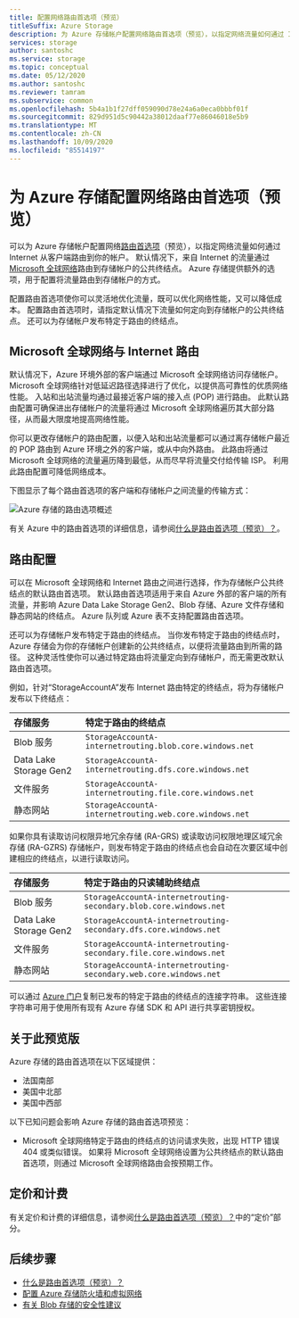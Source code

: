 ```yaml
---
title: 配置网络路由首选项（预览）
titleSuffix: Azure Storage
description: 为 Azure 存储帐户配置网络路由首选项（预览），以指定网络流量如何通过 Internet 从客户端路由到你的帐户。
services: storage
author: santoshc
ms.service: storage
ms.topic: conceptual
ms.date: 05/12/2020
ms.author: santoshc
ms.reviewer: tamram
ms.subservice: common
ms.openlocfilehash: 5b4a1b1f27dff059090d78e24a6a0eca0bbbf01f
ms.sourcegitcommit: 829d951d5c90442a38012daaf77e86046018e5b9
ms.translationtype: MT
ms.contentlocale: zh-CN
ms.lasthandoff: 10/09/2020
ms.locfileid: "85514197"
---
```

# <a name="configure-network-routing-preference-for-azure-storage-preview"></a>为 Azure 存储配置网络路由首选项（预览）

可以为 Azure 存储帐户配置网络[路由首选项](../../virtual-network/routing-preference-overview.md)（预览），以指定网络流量如何通过 Internet 从客户端路由到你的帐户。 默认情况下，来自 Internet 的流量通过 [Microsoft 全球网络](../../networking/microsoft-global-network.md)路由到存储帐户的公共终结点。 Azure 存储提供额外的选项，用于配置将流量路由到存储帐户的方式。

配置路由首选项使你可以灵活地优化流量，既可以优化网络性能，又可以降低成本。 配置路由首选项时，请指定默认情况下流量如何定向到存储帐户的公共终结点。 还可以为存储帐户发布特定于路由的终结点。

## <a name="microsoft-global-network-versus-internet-routing"></a>Microsoft 全球网络与 Internet 路由

默认情况下，Azure 环境外部的客户端通过 Microsoft 全球网络访问存储帐户。 Microsoft 全球网络针对低延迟路径选择进行了优化，以提供高可靠性的优质网络性能。 入站和出站流量均通过最接近客户端的接入点 (POP) 进行路由。 此默认路由配置可确保进出存储帐户的流量将通过 Microsoft 全球网络遍历其大部分路径，从而最大限度地提高网络性能。

你可以更改存储帐户的路由配置，以便入站和出站流量都可以通过离存储帐户最近的 POP 路由到 Azure 环境之外的客户端，或从中向外路由。 此路由将通过 Microsoft 全球网络的流量遍历降到最低，从而尽早将流量交付给传输 ISP。 利用此路由配置可降低网络成本。

下图显示了每个路由首选项的客户端和存储帐户之间流量的传输方式：

![Azure 存储的路由选项概述](media/network-routing-preference/routing-options-diagram.png)

有关 Azure 中的路由首选项的详细信息，请参阅[什么是路由首选项（预览）？](../../virtual-network/routing-preference-overview.md)。

## <a name="routing-configuration"></a>路由配置

可以在 Microsoft 全球网络和 Internet 路由之间进行选择，作为存储帐户公共终结点的默认路由首选项。 默认路由首选项适用于来自 Azure 外部的客户端的所有流量，并影响 Azure Data Lake Storage Gen2、Blob 存储、Azure 文件存储和静态网站的终结点。 Azure 队列或 Azure 表不支持配置路由首选项。

还可以为存储帐户发布特定于路由的终结点。 当你发布特定于路由的终结点时，Azure 存储会为你的存储帐户创建新的公共终结点，以便将流量路由到所需的路径。 这种灵活性使你可以通过特定路由将流量定向到存储帐户，而无需更改默认路由首选项。

例如，针对“StorageAccountA”发布 Internet 路由特定的终结点，将为存储帐户发布以下终结点：

| 存储服务        | 特定于路由的终结点                                  |
| :--------------------- | :------------------------------------------------------- |
| Blob 服务           | `StorageAccountA-internetrouting.blob.core.windows.net`  |
| Data Lake Storage Gen2 | `StorageAccountA-internetrouting.dfs.core.windows.net`   |
| 文件服务           | `StorageAccountA-internetrouting.file.core.windows.net`  |
| 静态网站        | `StorageAccountA-internetrouting.web.core.windows.net`   |

如果你具有读取访问权限异地冗余存储 (RA-GRS) 或读取访问权限地理区域冗余存储 (RA-GZRS) 存储帐户，则发布特定于路由的终结点也会自动在次要区域中创建相应的终结点，以进行读取访问。

| 存储服务        | 特定于路由的只读辅助终结点                        |
| :--------------------- | :----------------------------------------------------------------- |
| Blob 服务           | `StorageAccountA-internetrouting-secondary.blob.core.windows.net`  |
| Data Lake Storage Gen2 | `StorageAccountA-internetrouting-secondary.dfs.core.windows.net`   |
| 文件服务           | `StorageAccountA-internetrouting-secondary.file.core.windows.net`  |
| 静态网站        | `StorageAccountA-internetrouting-secondary.web.core.windows.net`   |

可以通过 [Azure 门户](https://portal.azure.com)复制已发布的特定于路由的终结点的连接字符串。 这些连接字符串可用于使用所有现有 Azure 存储 SDK 和 API 进行共享密钥授权。

## <a name="about-the-preview"></a>关于此预览版

Azure 存储的路由首选项在以下区域提供：

- 法国南部
- 美国中北部
- 美国中西部

以下已知问题会影响 Azure 存储的路由首选项预览：

- Microsoft 全球网络特定于路由的终结点的访问请求失败，出现 HTTP 错误 404 或类似错误。 如果将 Microsoft 全球网络设置为公共终结点的默认路由首选项，则通过 Microsoft 全球网络路由会按预期工作。

## <a name="pricing-and-billing"></a>定价和计费

有关定价和计费的详细信息，请参阅[什么是路由首选项（预览）？](../../virtual-network/routing-preference-overview.md#pricing)中的“定价”部分。

## <a name="next-steps"></a>后续步骤

- [什么是路由首选项（预览）？](../../virtual-network/routing-preference-overview.md)
- [配置 Azure 存储防火墙和虚拟网络](storage-network-security.md)
- [有关 Blob 存储的安全性建议](../blobs/security-recommendations.md)

